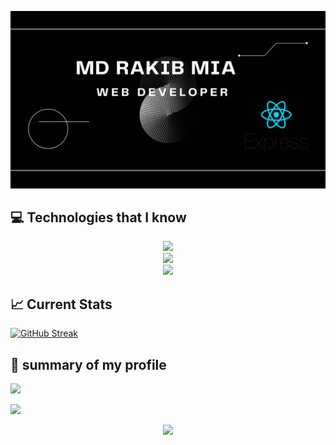 ![The San Juan Mountains are beautiful!](https://raw.githubusercontent.com/Rakibki/Rakibki/main/image/Black%20and%20White%20Simple%20Minimalist%20Futuristic%20Gaming%20YouTube%20Banner.png "San Juan Mountains")

## 💻 Technologies that I know

<div align="center">
  <a href="https://skillicons.dev">
    <img src="https://skillicons.dev/icons?i=js,css,html,nodejs,tailwindcss" />
  </a>
</div>
<div align="center">
  <a href="https://skillicons.dev">
    <img src="https://skillicons.dev/icons?i=react,express,mongodb,next,firebase" />
  </a>
</div>
<div align="center">
  <a href="https://skillicons.dev">
    <img src="https://skillicons.dev/icons?i=bootstrap,mui" />
  </a>
</div>

## 📈 Current Stats
[![GitHub Streak](https://github-readme-streak-stats.herokuapp.com?user=Rakibki&theme=react&date_format=j%20M%5B%20Y%5D)](https://git.io/streak-stats)




## 👀 summary of my profile

![](http://github-profile-summary-cards.vercel.app/api/cards/profile-details?username=Rakibki&theme=dark)

![](http://github-profile-summary-cards.vercel.app/api/cards/repos-per-language?username=Rakibki&theme=dark)




<div align="center">
  <a href="https://skillicons.dev">
    <img src=http://github-profile-summary-cards.vercel.app/api/cards/stats?username=Rakibki&theme=dark />
  </a>
</div>

<!--
**Rakibki/Rakibki** is a ✨ _special_ ✨ repository because its `README.md` (this file) appears on your GitHub profile.

Here are some ideas to get you started:

- 🔭 I’m currently working on ...
- 🌱 I’m currently learning ...
- 👯 I’m looking to collaborate on ...
- 🤔 I’m looking for help with ...
- 💬 Ask me about ...
- 📫 How to reach me: ...
- 😄 Pronouns: ...
- ⚡ Fun fact: ...
-->
